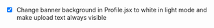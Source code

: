 - [x] Change banner background in Profile.jsx to white in light mode and make upload text always visible
